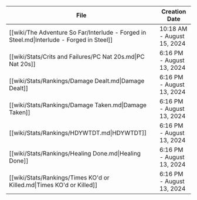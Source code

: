 
| File                                                                                      | Creation Date              |
| ----------------------------------------------------------------------------------------- | -------------------------- |
| [[wiki/The Adventure So Far/Interlude - Forged in Steel.md\|Interlude - Forged in Steel]] | 10:18 AM - August 15, 2024 |
| [[wiki/Stats/Crits and Failures/PC Nat 20s.md\|PC Nat 20s]]                               | 6:16 PM - August 13, 2024  |
| [[wiki/Stats/Rankings/Damage Dealt.md\|Damage Dealt]]                                     | 6:16 PM - August 13, 2024  |
| [[wiki/Stats/Rankings/Damage Taken.md\|Damage Taken]]                                     | 6:16 PM - August 13, 2024  |
| [[wiki/Stats/Rankings/HDYWTDT.md\|HDYWTDT]]                                               | 6:16 PM - August 13, 2024  |
| [[wiki/Stats/Rankings/Healing Done.md\|Healing Done]]                                     | 6:16 PM - August 13, 2024  |
| [[wiki/Stats/Rankings/Times KO'd or Killed.md\|Times KO'd or Killed]]                     | 6:16 PM - August 13, 2024  |
